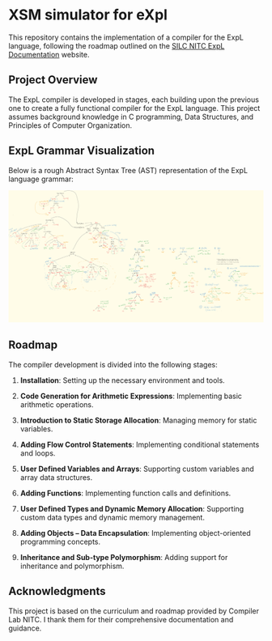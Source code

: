 # XSM simulator for eXpl

This repository contains the implementation of a compiler for the ExpL language, following the roadmap outlined on the [SILC NITC ExpL Documentation](https://silcnitc.github.io/expl-docs/roadmap/) website.

## Project Overview

The ExpL compiler is developed in stages, each building upon the previous one to create a fully functional compiler for the ExpL language. This project assumes background knowledge in C programming, Data Structures, and Principles of Computer Organization.

## ExpL Grammar Visualization

Below is a rough Abstract Syntax Tree (AST) representation of the ExpL language grammar:

![AST](workdir/Mental_map.png)


## Roadmap

The compiler development is divided into the following stages:

1. **Installation**: Setting up the necessary environment and tools.

2. **Code Generation for Arithmetic Expressions**: Implementing basic arithmetic operations.

3. **Introduction to Static Storage Allocation**: Managing memory for static variables.

4. **Adding Flow Control Statements**: Implementing conditional statements and loops.

5. **User Defined Variables and Arrays**: Supporting custom variables and array data structures.

6. **Adding Functions**: Implementing function calls and definitions.

7. **User Defined Types and Dynamic Memory Allocation**: Supporting custom data types and dynamic memory management.

8. **Adding Objects – Data Encapsulation**: Implementing object-oriented programming concepts.

9. **Inheritance and Sub-type Polymorphism**: Adding support for inheritance and polymorphism.




## Acknowledgments

This project is based on the curriculum and roadmap provided by Compiler Lab NITC. I thank them for their comprehensive documentation and guidance.
